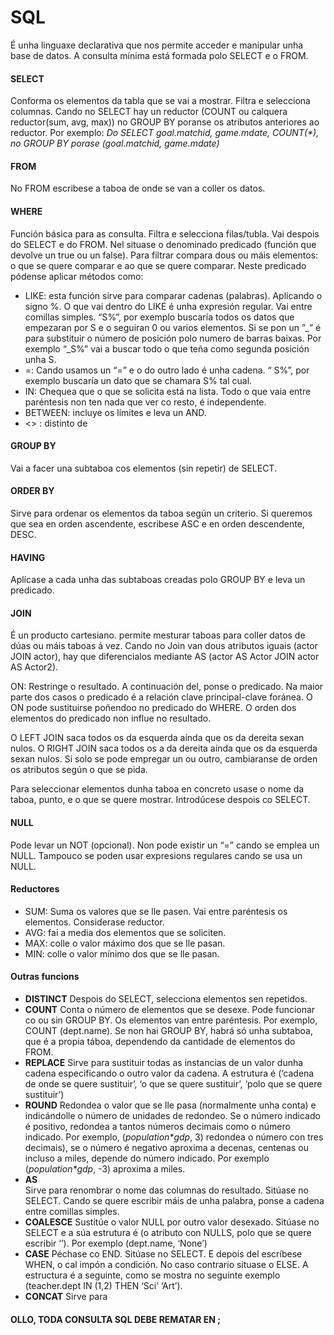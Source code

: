 # SQL
  É unha linguaxe declarativa que nos permite acceder e manipular unha base de datos.
  A consulta mínima está formada polo SELECT e o FROM.
  
#### SELECT
   Conforma os elementos da tabla que se vai a mostrar. Filtra e selecciona columnas.
   Cando no SELECT hay un reductor (COUNT ou calquera reductor(sum, avg, max)) no GROUP BY poranse os atributos anteriores ao reductor.    Por exemplo:
    _Do SELECT goal.matchid, game.mdate, COUNT(*), no GROUP BY porase (goal.matchid, game.mdate)_

#### FROM
   No FROM escribese a taboa de onde se van a coller os datos.
  
#### WHERE
  Función básica para as consulta. Filtra e selecciona filas/tubla. Vai despois do SELECT e do FROM. Nel situase o denominado predicado (función que devolve un true ou un false). Para filtrar compara dous ou máis elementos: o que se quere comparar e ao que se quere comparar. Neste predicado pódense aplicar métodos como:
  
  * LIKE: esta función sirve para comparar cadenas (palabras). Aplicando o signo %.  O que vai dentro do LIKE é unha expresión regular.             Vai entre comillas simples.  “S%”, por exemplo buscaría todos os datos  que empezaran por S e o seguiran 0 ou varios elementos.           Si se pon un ”_”  é para substituir o número de posición polo numero de barras baixas. Por exemplo “_S%” vai a buscar todo o que           teña como segunda posición unha S.
  * =: Cando usamos un “=”  e  o do outro lado é unha cadena.  “ S%”, por exemplo buscaría un dato que se chamara S% tal cual.
  * IN: Chequea que o que se solicita está na lista. Todo o que vaia entre paréntesis non ten nada que ver co resto, é independente.
  * BETWEEN: incluye os límites e leva un AND.
  * <> : distinto de

#### GROUP BY
  Vai a facer  una subtaboa cos elementos (sin repetir) de SELECT.
  
#### ORDER BY 
  Sirve para ordenar os elementos da taboa según un criterio. Si queremos que sea en orden ascendente, escribese ASC e en orden descendente, DESC.
  
#### HAVING
  Aplícase a cada unha das subtaboas creadas polo GROUP BY e leva un predicado.
  
#### JOIN
  É un producto cartesiano. permite mesturar taboas para coller datos de dúas ou máis taboas á vez. Cando no Join van dous atributos iguais (actor JOIN actor), hay que diferencialos mediante AS (actor AS Actor JOIN actor AS Actor2).
	
  ON: Restringe o resultado. A continuación del, ponse o predicado. Na maior parte dos casos o predicado é a relación clave principal-clave foránea. O ON pode sustituirse poñendoo no predicado do WHERE. O orden dos elementos do predicado non influe no resultado.
  
  O LEFT JOIN saca todos os da esquerda  aínda que os da dereita sexan nulos. O RIGHT JOIN saca todos os a da dereita aínda que os da esquerda sexan nulos. Si solo se pode empregar un ou outro, cambiaranse de orden os atributos según o que se pida.

  Para seleccionar elementos dunha taboa en concreto usase o nome da taboa, punto, e o que se quere mostrar. Introdúcese despois co SELECT.

#### NULL
   Pode levar un NOT (opcional). Non pode existir un “=” cando se emplea un NULL. Tampouco se poden usar expresions regulares cando se usa un NULL.

#### Reductores
  * SUM: Suma os valores que se lle pasen. Vai entre paréntesis  os elementos.      Considerase reductor.
  * AVG: fai a media dos elementos que se soliciten. 
  * MAX: colle o valor máximo dos que se lle pasan. 
  * MIN: colle o valor mínimo dos que se lle pasan.

#### Outras funcions
  * __DISTINCT__ 
  Despois do SELECT, selecciona elementos sen repetidos.
  * __COUNT__ 
  Conta o número de elementos que se desexe. Pode funcionar co ou sin GROUP BY. Os elementos van entre paréntesis. Por exemplo, COUNT (dept.name). Se non hai GROUP BY, habrá só unha subtaboa, que é a propia táboa, dependendo da cantidade de elementos do FROM.
  * __REPLACE__ 
  Sirve para sustituir todas as instancias de un valor dunha cadena especificando o outro valor da cadena. A estrutura é (‘cadena de onde se quere sustituir’, ‘o que se quere sustituir’, ‘polo que se quere sustituir’)
  * __ROUND__
  Redondea o valor que se lle pasa (normalmente unha conta) e indicándolle o número de unidades de redondeo. Se o número indicado é positivo, redondea a tantos números decimais como o número indicado. Por exemplo, (_population*gdp_, 3) redondea o número con tres decimais), se o número é negativo aproxima a decenas, centenas ou incluso a miles, depende do número indicado. Por exemplo (_population*gdp_, -3) aproxima a miles.
  * __AS__  
  Sirve para renombrar o nome das columnas do resultado. Sitúase no SELECT. Cando se quere escribir máis de unha palabra, ponse a cadena entre comillas simples.
  * __COALESCE__ 
  Sustitúe o valor NULL por outro valor desexado. Sitúase no SELECT e a súa estrutura é (o atributo con NULLS, polo que se quere escribir ‘’). Por exemplo (dept.name, ‘None’)
  * __CASE__ 
  Péchase co END. Sitúase no SELECT. E depois del escríbese WHEN, o cal impón a condición. No caso contrario situase o ELSE. A estructura é a seguinte, como se mostra no seguinte exemplo (teacher.dept IN (1,2) THEN ‘Sci’ ‘Art’).
  * __CONCAT__
  Sirve para 
  
#### OLLO, TODA CONSULTA SQL DEBE REMATAR EN ;



  
